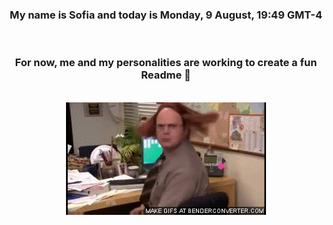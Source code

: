 


<div align="center">
<h3 >My name is Sofia and today is Monday, 9 August, 19:49 GMT-4</h3><br>
<h3 >For now, me and my personalities are working to create a fun Readme 👋
</h3><br>
<img src='img/dwight.gif' alt='working...'/>
</div>
